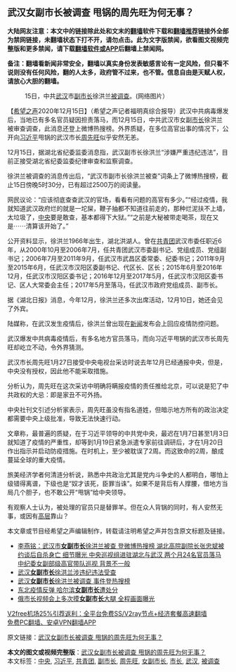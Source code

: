  <h2>武汉女副市长被调查 甩锅的周先旺为何无事？</h2> <p class="notice"><b>大陆网友注意：本文中的链接除此处和文末的<a href="https://github.com/bannedbook/fanqiang" >翻墙</a>软件下载和<a href="https://github.com/killgcd/justmysocks/blob/master/README.md">翻墙推荐</a>链接外全部为禁网链接，未翻墙状态下打不开，请勿点击。此为文字版禁闻，欲看图文视频完整版和更多禁闻，请下载<a href="https://github.com/bannedbook/fanqiang">翻墙软件或APP</a>后翻墙上禁闻网。</p><p>备注：翻墙看新闻非常安全，翻墙以真实身份发表敏感言论有一定风险，但只看不说则没有任何风险，翻的人太多，政府管不过来，也不管。信息自由是天赋人权，请放心大胆的翻墙。</b></p>  <div class="entry"> <figure><figcaption>15日，中共<a href="https://www.bannedbook.org/bnews/tag/%e6%ad%a6%e6%b1%89/" class="st_tag internal_tag" rel="tag" title="标签 武汉 下的日志">武汉</a>市<a href="https://www.bannedbook.org/bnews/tag/%E5%89%AF%E5%B8%82%E9%95%BF/" class="st_tag internal_tag" rel="tag" title="标签 副市长 下的日志">副市长</a>徐洪兰<a href="https://www.bannedbook.org/bnews/tag/%E8%A2%AB%E8%B0%83%E6%9F%A5/" class="st_tag internal_tag" rel="tag" title="标签 被调查 下的日志">被调查</a>。(网络图片）</figcaption></figure> <p>【<span class='wp_keywordlink_affiliate'><a href="https://www.soundofhope.org" title="希望之声" target="_blank">希望之声</a></span>2020年12月15日】（希望之声记者福明真综合报导）武汉中共病毒爆发后，当地已有多名官员疑因担责落马，而12月15日，中共武汉市女副<a href="https://www.bannedbook.org/bnews/tag/%e5%b8%82%e9%95%bf/" class="st_tag internal_tag" rel="tag" title="标签 市长 下的日志">市长</a>徐洪兰被审查调查，此消息还登上微博热搜榜。外界质疑，在多位高官出事的情况下，公开向<a href="https://www.bannedbook.org/bnews/tag/%e4%b9%a0%e8%bf%91%e5%b9%b3/" class="st_tag internal_tag" rel="tag" title="标签 习近平 下的日志">习近平</a>甩锅的武汉市长<a href="https://www.bannedbook.org/bnews/tag/%E5%91%A8%E5%85%88%E6%97%BA/" class="st_tag internal_tag" rel="tag" title="标签 周先旺 下的日志">周先旺</a>似乎安然无恙。</p> <p>12月15日，据湖北省纪委监委消息指，武汉副市长徐洪兰“涉嫌严重违纪违法”，目前正接受湖北省纪委监委纪律审查和监察调查。</p> <p>徐洪兰被调查的消息传出后，“武汉市副市长徐洪兰被查”词条上了微博热搜榜，截止15日傍晚5时30分，已有超过2500万的阅读量。</p> <p>网民议论：“应该彻底查查武汉的官场，看看有问题的高官有多少。”“经过疫情，我就知道武汉政府烂的就是一坨屎，鞭子抽都不知道往前走的，那种烂泥扶不上墙，太垃圾了，<a href="https://www.bannedbook.org/bnews/tag/%E4%B8%AD%E5%A4%AE/" class="st_tag internal_tag" rel="tag" title="标签 中央 下的日志">中央</a>要是敢查，基本都得下大狱。”“之前是大秘被带走喝茶，现在又是⋯⋯清算该开始了。”</p>  <p>公开资料显示，徐洪兰1966年出生，湖北洪湖人。曾在<a href="https://www.bannedbook.org/bnews/tag/%e5%85%b1%e9%9d%92%e5%9b%a2/" class="st_tag internal_tag" rel="tag" title="标签 共青团 下的日志">共青团</a>武汉市委任职近6年，从2000年10月至2006年7月，任共青团武汉市委副书记、党组成员、党组副书记；2006年7月至2011年9月，任武汉市武昌区委常委、纪委书记；2011年9月至2015年6月，任武汉市汉阳区委副书记、代区长、区长；2015年6月至2016年12月，任武汉市汉阳区委书记；2016年12月至2017年5月，任武汉市汉阳区委书记、区人大常委会主任；2017年5月至落马，任武汉市政府党组成员、副市长。</p> <p>据《湖北日报》消息，今年12月，徐洪兰还多次出席活动，12月10日，她还会见了外宾。</p> <p>陆媒称，在武汉发生疫情后，徐洪兰曾出现在<span class='wp_keywordlink_affiliate'><a href="https://www.bannedbook.org/" title="新闻">新闻</a></span>发布会上回应疫情防控问题。</p> <p>武汉爆发中共病毒疫情后，有多名地方官员落马，而向习近平甩锅的武汉市长周先旺却屹立不动，令外界猜测。</p>  <p>武汉市长周先旺1月27日接受中央电视台采访时说去年12月已经通报中央，但是，中央没有授权，因此他不能采取措施。</p> <p>分析认为，周先旺在这次采访中明确将瞒报疫情的责任推给北京，可以说是犯了中共政权的大忌：即是家丑不可外扬。</p> <p>中央社刊文引述分析家表示，周先旺虽没有指名道姓，但暗示地方所有的政治决定都需要中央上级批准，导致无法快速行动。</p> <p>文章称，最普遍的质疑，在于习近平领导的中共党中央，最迟在1月7日甚至1月3日就知道了疫情的严重性，却等到1月19日紧急派遣专家前往调研后，才在1月20日作出指示并启动防疫措施。在时机上，至少被耽误了2周。而这致命的2周，酿成蔓延全球的重大疫情。</p>  <p>旅美经济学者何清涟分析说，熟悉中共政治尤其是党内斗争史的人都明白，哪怕上级错得离谱，下级也是“奴才该死，臣罪当诛”。如果不是背后有人撑腰，借地方当局几个胆子，也不敢公开“甩锅”给中央领导。</p> <p>有观察人士认为，被处理的官员只是替罪羊。但在众人背锅的同时，有人安然无事，或因有<span class='wp_keywordlink_affiliate'><a href="https://www.bannedbook.org/bnews/ccpdope/" title="中共高层内幕" target="_blank">高层</a></span>靠山？</p> <p>本文章或节目经希望之声编辑制作，转载请注明希望之声并包含原文标题及链接。</p> <ul class='op-related-articles' title='相关阅读'> <li><a href='https://www.bannedbook.org/bnews/comments/20201216/1448748.html' target='_blank'>李燕铭：武汉市<b>女副市长</b>徐洪兰被查 登微博热搜榜 湖北高院副院长张忠斌被约谈后自杀身亡 细节曝光 中央巡视组进驻湖北与武汉 两个月24名官员落马 中纪委女副部级高官带队巡视 背景不一般</a></li> <li><a href='https://www.bannedbook.org/bnews/baitai/20201215/1448289.html' target='_blank'>武汉<b>女副市长</b>徐洪兰涉违纪违法受查</a></li> <li><a href='https://www.bannedbook.org/bnews/cbnews/20201215/1448234.html' target='_blank'>武汉<b>女副市长</b>徐洪兰被调查 事件登热搜榜</a></li> <li><a href='https://www.bannedbook.org/bnews/cbnews/20200419/1315396.html' target='_blank'>东北疫情反弹 哈尔滨<b>女副市长</b>遭处分</a></li> <li><a href='https://www.bannedbook.org/bnews/baitai/20200411/1310576.html' target='_blank'>俄市长视频会上多次摸<b>女副市长</b>大腿 全程画面曝光</a></li> </ul> <p class="texttj"> <a href="https://github.com/bannedbook/fanqiang/wiki/V2ray%E6%9C%BA%E5%9C%BA" target="_blank">V2free机场25%引荐返利：全平台免费SS/V2ray节点+经济套餐高速翻墙</a><br/> <a href="https://github.com/bannedbook/fanqiang/wiki/%E7%A6%81%E9%97%BB%E7%BD%91%E5%AE%89%E5%8D%93%E7%BF%BB%E5%A2%99%E6%96%B0%E9%97%BBAPP" target="_blank">免费PC翻墙、安卓VPN翻墙APP</a></p><p>原文链接：<a class="src_link"  href="https://www.soundofhope.org/post/454075" target="_blank">武汉女副市长被调查 甩锅的周先旺为何无事？</a></p> <a name='sharetosocial'></a>       <div><b>本文的图文或视频完整版</b>：<a href='https://www.bannedbook.org/bnews/comments/20201216/1448903.html'>武汉女副市长被调查 甩锅的周先旺为何无事？</a></div>  </div><!--END ENTRY--> <div class="postfooter"> <div>本文标签：<a href="https://www.bannedbook.org/bnews/tag/%E4%B8%AD%E5%A4%AE/" rel="tag">中央</a>, <a href="https://www.bannedbook.org/bnews/tag/%e4%b9%a0%e8%bf%91%e5%b9%b3/" rel="tag">习近平</a>, <a href="https://www.bannedbook.org/bnews/tag/%e5%85%b1%e9%9d%92%e5%9b%a2/" rel="tag">共青团</a>, <a href="https://www.bannedbook.org/bnews/tag/%E5%89%AF%E5%B8%82%E9%95%BF/" rel="tag">副市长</a>, <a href="https://www.bannedbook.org/bnews/tag/%E5%91%A8%E5%85%88%E6%97%BA/" rel="tag">周先旺</a>, <a href="https://www.bannedbook.org/bnews/tag/%E5%A5%B3%E5%89%AF%E5%B8%82%E9%95%BF/" rel="tag">女副市长</a>, <a href="https://www.bannedbook.org/bnews/tag/%e5%b8%82%e9%95%bf/" rel="tag">市长</a>, <a href="https://www.bannedbook.org/bnews/tag/%e6%ad%a6%e6%b1%89/" rel="tag">武汉</a>, <a href="https://www.bannedbook.org/bnews/tag/%E8%A2%AB%E8%B0%83%E6%9F%A5/" rel="tag">被调查</a></div>  </div><!--END POSTFOOTER--> 